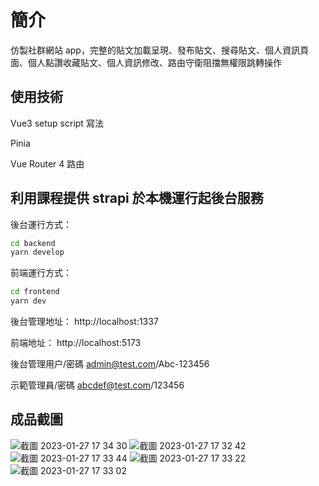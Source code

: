# 簡介
仿製社群網站 app，完整的貼文加載呈現、發布貼文、搜尋貼文、個人資訊頁面、個人點讚收藏貼文、個人資訊修改、路由守衛阻擋無權限跳轉操作

## 使用技術
Vue3 setup script 寫法  

Pinia  

Vue Router 4 路由

## 利用課程提供 strapi 於本機運行起後台服務

後台運行方式：
```bash
cd backend
yarn develop
```

前端運行方式：
```bash
cd frontend
yarn dev
```

後台管理地址：
http://localhost:1337

前端地址：
http://localhost:5173

後台管理用户/密碼
admin@test.com/Abc-123456

示範管理員/密碼
abcdef@test.com/123456

## 成品截圖

![截圖 2023-01-27 17 34 30](https://user-images.githubusercontent.com/76694099/215054348-c752039d-26d2-49bc-99be-0cf08612b44a.jpg)
![截圖 2023-01-27 17 32 42](https://user-images.githubusercontent.com/76694099/215054443-4cb408ca-d791-4f2a-ac4c-580acd7b7fec.jpg)
![截圖 2023-01-27 17 33 44](https://user-images.githubusercontent.com/76694099/215054486-795e9168-3444-4159-9b14-fc3141c450fa.jpg)
![截圖 2023-01-27 17 33 22](https://user-images.githubusercontent.com/76694099/215054500-8e8906b5-65c3-42c8-99c4-1d70f6b24565.jpg)
![截圖 2023-01-27 17 33 02](https://user-images.githubusercontent.com/76694099/215054511-ee5a8a1b-476a-4cf7-87db-912d1953afe7.jpg)
